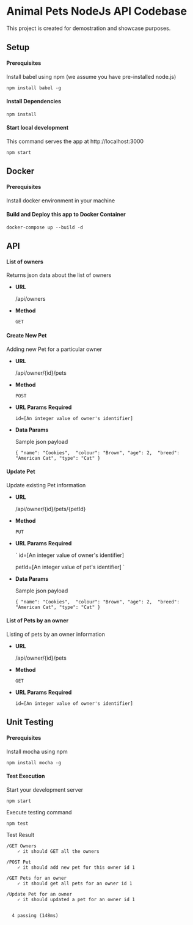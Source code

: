 # Animal Pets NodeJs API Codebase
This project is created for demostration and showcase purposes.

## Setup
#### Prerequisites
Install babel using npm (we assume you have pre-installed node.js)
```
npm install babel -g
```
#### Install Dependencies
```
npm install
```
#### Start local development
This command serves the app at http://localhost:3000
```
npm start
```

## Docker
#### Prerequisites
Install docker environment in your machine
#### Build and Deploy this app to Docker Container
```
docker-compose up --build -d
```

## API
#### List of owners
Returns json data about the list of owners
* **URL**

  /api/owners

* **Method**
  
  `GET`

#### Create New Pet
Adding new Pet for a particular owner
* **URL**

  /api/owner/{id}/pets

* **Method**
  
  `POST`

* **URL Params**
  **Required**

  `id=[An integer value of owner's identifier]`

* **Data Params**

  Sample json payload

  `
  {
	"name": "Cookies", 
    "colour": "Brown",
    "age": 2, 
    "breed": "American Cat",
    "type": "Cat"
  }
  `

#### Update Pet
Update existing Pet information
* **URL**

  /api/owner/{id}/pets/{petId}

* **Method**
  
  `PUT`

* **URL Params**
  **Required**
  
  `
  id=[An integer value of owner's identifier]
  
  petId=[An integer value of pet's identifier]
  `
* **Data Params**

  Sample json payload

  `
  {
	"name": "Cookies", 
    "colour": "Brown",
    "age": 2, 
    "breed": "American Cat",
    "type": "Cat"
  }
  `

#### List of Pets by an owner
Listing of pets by an owner information
* **URL**

  /api/owner/{id}/pets

* **Method**
  
  `GET`

* **URL Params**
  **Required**
  
  `
  id=[An integer value of owner's identifier]
  `     

## Unit Testing
#### Prerequisites
Install mocha using npm
```
npm install mocha -g
```

#### Test Execution
Start your development server
```
npm start
```
Execute testing command
```
npm test
```
Test Result
```
/GET Owners
    ✓ it should GET all the owners

/POST Pet
    ✓ it should add new pet for this owner id 1

/GET Pets for an owner
    ✓ it should get all pets for an owner id 1

/Update Pet for an owner
    ✓ it should updated a pet for an owner id 1


  4 passing (148ms)

```